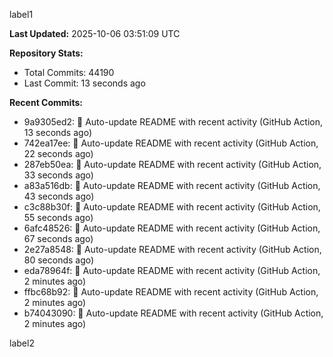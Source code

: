 
label1 
<!-- ACTIVITY_START -->
**Last Updated:** 2025-10-06 03:51:09 UTC

**Repository Stats:**
- Total Commits: 44190
- Last Commit: 13 seconds ago

**Recent Commits:**
- 9a9305ed2: 🤖 Auto-update README with recent activity (GitHub Action, 13 seconds ago)
- 742ea17ee: 🤖 Auto-update README with recent activity (GitHub Action, 22 seconds ago)
- 287eb50ea: 🤖 Auto-update README with recent activity (GitHub Action, 33 seconds ago)
- a83a516db: 🤖 Auto-update README with recent activity (GitHub Action, 43 seconds ago)
- c3c88b30f: 🤖 Auto-update README with recent activity (GitHub Action, 55 seconds ago)
- 6afc48526: 🤖 Auto-update README with recent activity (GitHub Action, 67 seconds ago)
- 2e27a8548: 🤖 Auto-update README with recent activity (GitHub Action, 80 seconds ago)
- eda78964f: 🤖 Auto-update README with recent activity (GitHub Action, 2 minutes ago)
- ffbc68b92: 🤖 Auto-update README with recent activity (GitHub Action, 2 minutes ago)
- b74043090: 🤖 Auto-update README with recent activity (GitHub Action, 2 minutes ago)
<!-- ACTIVITY_END -->

label2
